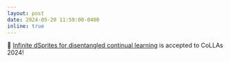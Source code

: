 ```yaml
---
layout: post
date: 2024-05-20 11:59:00-0400
inline: true
---
```

📝  [Infinite dSprites for disentangled continual learning](https://arxiv.org/abs/2312.16731) is accepted to CoLLAs 2024!
